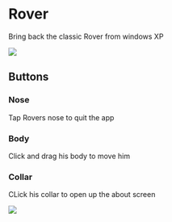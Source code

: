 # Rover
Bring back the classic Rover from windows XP


![](https://github.com/awesomelewis2007/Rover/blob/main/Documentation/Rover1.png?raw=true)

## Buttons
### Nose
Tap Rovers nose to quit the app

### Body
Click and drag his body to move him

### Collar
CLick his collar to open up the about screen

![](https://github.com/awesomelewis2007/Rover/blob/main/Documentation/Rover2.png?raw=true)
